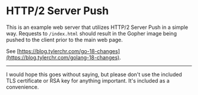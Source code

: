 # HTTP/2 Server Push

This is an example web server that utilizes HTTP/2 Server Push in a simple way. Requests to `/index.html` should result in the Gopher image being pushed to the client prior to the main web page.

See [https://blog.tylerchr.com/go-18-changes](https://blog.tylerchr.com/golang-18-changes).

---

I would hope this goes without saying, but please don't use the included TLS certificate or RSA key for anything important. It's included as a convenience.